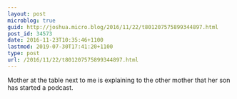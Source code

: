 ```yaml
---
layout: post
microblog: true
guid: http://joshua.micro.blog/2016/11/22/t801207575899344897.html
post_id: 34573
date: 2016-11-23T10:35:46+1100
lastmod: 2019-07-30T17:41:20+1100
type: post
url: /2016/11/22/t801207575899344897.html
---
```

Mother at the table next to me is explaining to the other mother that her son has started a podcast.
